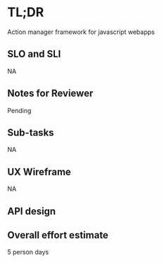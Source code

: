 # TL;DR

Action manager framework for javascript webapps

## SLO and SLI

NA

## Notes for Reviewer

Pending

## Sub-tasks

NA

## UX Wireframe

NA

## API design


## Overall effort estimate

5 person days


